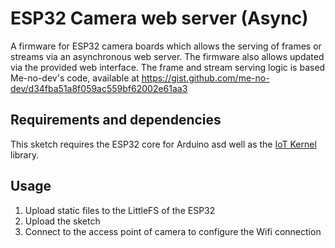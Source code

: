 # ESP32 Camera web server (Async)

A firmware for ESP32 camera boards which allows the serving of frames or streams via an asynchronous web server.
The firmware also allows updated via the provided web interface.
The frame and stream serving logic is based Me-no-dev's code, available at https://gist.github.com/me-no-dev/d34fba51a8f059ac559bf62002e61aa3

## Requirements and dependencies

This sketch requires the ESP32 core for Arduino asd well as the [IoT Kernel](https://github.com/maximemoreillon/iot-kernel) library.

## Usage

1. Upload static files to the LittleFS of the ESP32
2. Upload the sketch
3. Connect to the access point of camera to configure the Wifi connection

